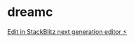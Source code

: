 # dreamc

[Edit in StackBlitz next generation editor ⚡️](https://stackblitz.com/~/github.com/Monithorrrr/dreamc)